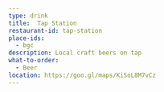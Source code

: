 ```yaml
---
type: drink 
title:  Tap Station 
restaurant-id: tap-station 
place-ids:
  - bgc 
description: Local craft beers on tap
what-to-order:
  - Beer
location: https://goo.gl/maps/KiSoL8M7vCz
---
```

